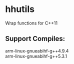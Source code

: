 # hhutils

Wrap functions for C++11

## Support Compiles:
arm-linux-gnueabihf-g++4.9.4  
arm-linux-gnueabihf-g++5.3.1
